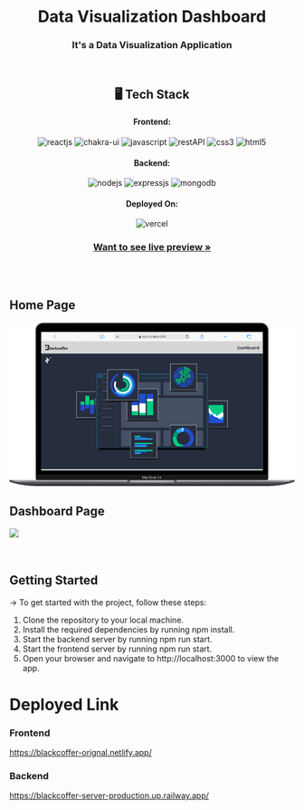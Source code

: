 <h1 align="center">Data Visualization Dashboard</h1>

<h3 align="center">It's a Data Visualization Application</h3>

<br />

<h2 align="center">🖥️ Tech Stack</h2>

<h4 align="center">Frontend:</h4>

<p align="center">
  <img src="https://img.shields.io/badge/React-20232A?style=for-the-badge&logo=react&logoColor=61DAFB" alt="reactjs" />

  <img src="https://img.shields.io/badge/Chakra%20UI-3bc7bd?style=for-the-badge&logo=chakraui&logoColor=white" alt="chakra-ui" />
  <img src="https://img.shields.io/badge/JavaScript-323330?style=for-the-badge&logo=javascript&logoColor=F7DF1E" alt="javascript" />
  <img src="https://img.shields.io/badge/Rest_API-02303A?style=for-the-badge&logo=react-router&logoColor=white" alt="restAPI" />
  <img src="https://img.shields.io/badge/CSS3-1572B6?style=for-the-badge&logo=css3&logoColor=white" alt="css3" />
  <img src="https://img.shields.io/badge/HTML5-E34F26?style=for-the-badge&logo=html5&logoColor=white" alt="html5" />
</p>

<h4 align="center">Backend:</h4>

<p align="center">
  <img src="https://img.shields.io/badge/Node.js-339933?style=for-the-badge&logo=nodedotjs&logoColor=white" alt="nodejs" />
  <img src="https://img.shields.io/badge/Express.js-000000?style=for-the-badge&logo=express&logoColor=white" alt="expressjs" />
  <img src="https://img.shields.io/badge/MongoDB-4EA94B?style=for-the-badge&logo=mongodb&logoColor=white" alt="mongodb" />

</p>

<h4 align="center">Deployed On:</h4>

<p align="center">
  <img src="https://img.shields.io/badge/Vercel-00C7B7?style=for-the-badge&logo=vercel&logoColor=white" alt="vercel" />
 
</p>

<h3 align="center"><a href="https://apple-hub-orignal.netlify.app/"><strong>Want to see live preview »</strong></a></h3>

<br />

<br />

## Home Page

<img src="visualization-dashboard/src/assets/Home.png">

<br />

## Dashboard Page

<img src="visualization-dashboard/src/assets/Dashboard
.png">

<br />

## Getting Started

-> To get started with the project, follow these steps:

1. Clone the repository to your local machine.
2. Install the required dependencies by running npm install.
3. Start the backend server by running npm run start.
4. Start the frontend server by running npm run start.
5. Open your browser and navigate to http://localhost:3000 to view the app.

# Deployed Link

### Frontend

https://blackcoffer-orignal.netlify.app/

### Backend

https://blackcoffer-server-production.up.railway.app/
